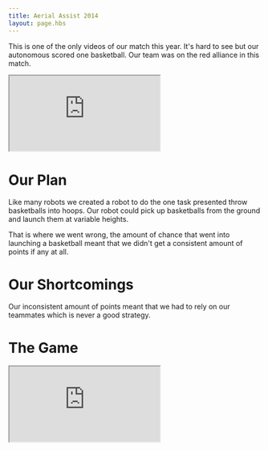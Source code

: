 ```yaml
---
title: Aerial Assist 2014
layout: page.hbs
---
```

This is one of the only videos of our match this year. It's hard to see but our autonomous scored one basketball. Our team was on the red alliance in this match.

<div class="videowrapper">
  <iframe src="https://www.youtube.com/embed/V3YaV2gBIsE" allowfullscreen></iframe>
</div>

# Our Plan

Like many robots we created a robot to do the one task presented throw basketballs into hoops. Our robot could pick up basketballs from the ground and launch them at variable heights.

That is where we went wrong, the amount of chance that went into launching a basketball meant that we didn't get a consistent amount of points if any at all.

# Our Shortcomings

Our inconsistent amount of points meant that we had to rely on our teammates which is never a good strategy.

# The Game

<div class="videowrapper">
  <iframe src="https://www.youtube.com/embed/-bRXOTLQvoE" allowfullscreen></iframe>
</div>